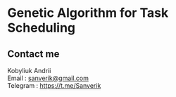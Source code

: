  Genetic Algorithm for Task Scheduling
====================================
## Contact me
Kobyliuk Andrii <br/>
Email : [sanverik@gmail.com](mailto:sanverik@gmail.com) <br/>
Telegram : https://t.me/Sanverik